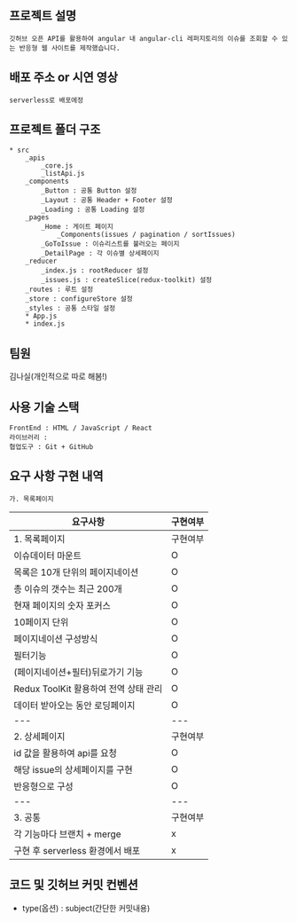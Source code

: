 ## 프로젝트 설명

    깃허브 오픈 API를 활용하여 angular 내 angular-cli 레퍼지토리의 이슈를 조회할 수 있는 반응형 웹 사이트를 제작했습니다.

## 배포 주소 or 시연 영상

    serverless로 배포에정

## 프로젝트 폴더 구조

    * src
        _apis
            _core.js
            _listApi.js
        _components
            _Button : 공통 Button 설정
            _Layout : 공통 Header + Footer 설정
            _Loading : 공통 Loading 설정
        _pages
            _Home : 게이트 페이지
                _Components(issues / pagination / sortIssues)
            _GoToIssue : 이슈리스트를 불러오는 페이지
            _DetailPage : 각 이슈별 상세페이지
        _reducer
            _index.js : rootReducer 설정
            _issues.js : createSlice(redux-toolkit) 설정
        _routes : 루트 설정
        _store : configureStore 설정
        _styles : 공통 스타일 설정
        * App.js
        * index.js

## 팀원

   김나실(개인적으로 따로 해봄!)

## 사용 기술 스택

    FrontEnd : HTML / JavaScript / React
    라이브러리 :
    협업도구 : Git + GitHub

## 요구 사항 구현 내역

    가. 목록페이지

| 요구사항                              | 구현여부 |
| ------------------------------------- | -------- |
| 1. 목록페이지                         | 구현여부 |
| 이슈데이터 마운트                     | O        |
| 목록은 10개 단위의 페이지네이션       | O        |
| 총 이슈의 갯수는 최근 200개           | O        |
| 현재 페이지의 숫자 포커스             | O        |
| 10페이지 단위                         | O        |
| 페이지네이션 구성방식                 | O        |
| 필터기능                              | O        |
| (페이지네이션+필터)뒤로가기 기능      | O        |
| Redux ToolKit 활용하여 전역 상태 관리 | O        |
| 데이터 받아오는 동안 로딩페이지       | O        |
| ---                                   | ---      |
| 2. 상세페이지                         | 구현여부 |
| id 값을 활용하여 api를 요청           | O        |
| 해당 issue의 상세페이지를 구현        | O        |
| 반응형으로 구성                       | O        |
| ---                                   | ---      |
| 3. 공통                               | 구현여부 |
| 각 기능마다 브랜치 + merge            | x        |
| 구현 후 serverless 환경에서 배포      | x        |

## 코드 및 깃허브 커밋 컨벤션
 - type(옵션) : subject(간단한 커밋내용)
